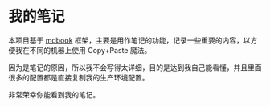 # 我的笔记

本项目基于 [mdbook](https://github.com/rust-lang/mdBook) 框架，主要是用作笔记的功能，记录一些重要的内容，以方便我在不同的机器上使用 Copy+Paste 魔法。

因为是笔记的原因，所以我不会写得太详细，目的是达到我自己能看懂，并且里面很多的配置都是直接复制我的生产环境配置。

非常荣幸你能看到我的笔记。

